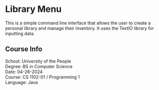 # Library Menu
This is a simple command line interface that allows the user to create a personal library and manage their inventory. It uses the TextIO library for inputting data.
## Course Info
School: University of the People<br>
Degree: BS in Computer Science<br>
Date: 04-26-2024<br>
Course: CS 1102-01 / Programming 1<br>
Language: Java